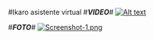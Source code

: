  #Ikaro asistente virtual
 #___VIDEO___#
 [![Alt text](https://img.youtube.com/vi/3RFAX3CbSGA/0.jpg)](https://youtu.be/UMdji4WSoQ8)
 
 
 
 
 #___FOTO___#
 [![Screenshot-1.png](https://i.postimg.cc/5yTWVF91/Screenshot-1.png)](https://postimg.cc/xNv4G8bF)
 
 
 
